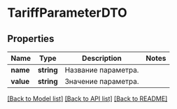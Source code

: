 # TariffParameterDTO

## Properties
Name | Type | Description | Notes
------------ | ------------- | ------------- | -------------
**name** | **string** | Название параметра. | 
**value** | **string** | Значение параметра. | 

[[Back to Model list]](../README.md#documentation-for-models) [[Back to API list]](../README.md#documentation-for-api-endpoints) [[Back to README]](../README.md)


